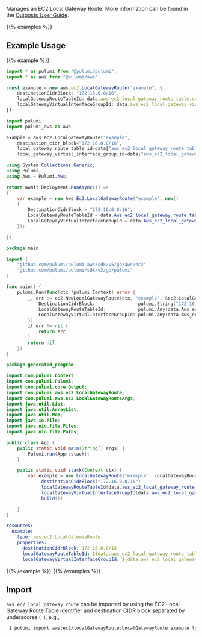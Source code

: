 Manages an EC2 Local Gateway Route. More information can be found in the [Outposts User Guide](https://docs.aws.amazon.com/outposts/latest/userguide/outposts-networking-components.html#routing).

{{% examples %}}
## Example Usage
{{% example %}}

```typescript
import * as pulumi from "@pulumi/pulumi";
import * as aws from "@pulumi/aws";

const example = new aws.ec2.LocalGatewayRoute("example", {
    destinationCidrBlock: "172.16.0.0/16",
    localGatewayRouteTableId: data.aws_ec2_local_gateway_route_table.example.id,
    localGatewayVirtualInterfaceGroupId: data.aws_ec2_local_gateway_virtual_interface_group.example.id,
});
```
```python
import pulumi
import pulumi_aws as aws

example = aws.ec2.LocalGatewayRoute("example",
    destination_cidr_block="172.16.0.0/16",
    local_gateway_route_table_id=data["aws_ec2_local_gateway_route_table"]["example"]["id"],
    local_gateway_virtual_interface_group_id=data["aws_ec2_local_gateway_virtual_interface_group"]["example"]["id"])
```
```csharp
using System.Collections.Generic;
using Pulumi;
using Aws = Pulumi.Aws;

return await Deployment.RunAsync(() => 
{
    var example = new Aws.Ec2.LocalGatewayRoute("example", new()
    {
        DestinationCidrBlock = "172.16.0.0/16",
        LocalGatewayRouteTableId = data.Aws_ec2_local_gateway_route_table.Example.Id,
        LocalGatewayVirtualInterfaceGroupId = data.Aws_ec2_local_gateway_virtual_interface_group.Example.Id,
    });

});
```
```go
package main

import (
	"github.com/pulumi/pulumi-aws/sdk/v5/go/aws/ec2"
	"github.com/pulumi/pulumi/sdk/v3/go/pulumi"
)

func main() {
	pulumi.Run(func(ctx *pulumi.Context) error {
		_, err := ec2.NewLocalGatewayRoute(ctx, "example", &ec2.LocalGatewayRouteArgs{
			DestinationCidrBlock:                pulumi.String("172.16.0.0/16"),
			LocalGatewayRouteTableId:            pulumi.Any(data.Aws_ec2_local_gateway_route_table.Example.Id),
			LocalGatewayVirtualInterfaceGroupId: pulumi.Any(data.Aws_ec2_local_gateway_virtual_interface_group.Example.Id),
		})
		if err != nil {
			return err
		}
		return nil
	})
}
```
```java
package generated_program;

import com.pulumi.Context;
import com.pulumi.Pulumi;
import com.pulumi.core.Output;
import com.pulumi.aws.ec2.LocalGatewayRoute;
import com.pulumi.aws.ec2.LocalGatewayRouteArgs;
import java.util.List;
import java.util.ArrayList;
import java.util.Map;
import java.io.File;
import java.nio.file.Files;
import java.nio.file.Paths;

public class App {
    public static void main(String[] args) {
        Pulumi.run(App::stack);
    }

    public static void stack(Context ctx) {
        var example = new LocalGatewayRoute("example", LocalGatewayRouteArgs.builder()        
            .destinationCidrBlock("172.16.0.0/16")
            .localGatewayRouteTableId(data.aws_ec2_local_gateway_route_table().example().id())
            .localGatewayVirtualInterfaceGroupId(data.aws_ec2_local_gateway_virtual_interface_group().example().id())
            .build());

    }
}
```
```yaml
resources:
  example:
    type: aws:ec2:LocalGatewayRoute
    properties:
      destinationCidrBlock: 172.16.0.0/16
      localGatewayRouteTableId: ${data.aws_ec2_local_gateway_route_table.example.id}
      localGatewayVirtualInterfaceGroupId: ${data.aws_ec2_local_gateway_virtual_interface_group.example.id}
```
{{% /example %}}
{{% /examples %}}

## Import

`aws_ec2_local_gateway_route` can be imported by using the EC2 Local Gateway Route Table identifier and destination CIDR block separated by underscores (`_`), e.g.,

```sh
 $ pulumi import aws:ec2/localGatewayRoute:LocalGatewayRoute example lgw-rtb-12345678_172.16.0.0/16
```

 
